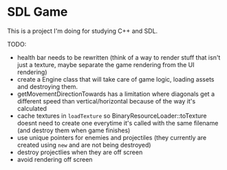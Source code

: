 # SDL Game

This is a project I'm doing for studying C++ and SDL.

TODO:
- health bar needs to be rewritten (think of a way to render stuff that isn't just a texture, maybe separate the game rendering from the UI rendering)
- create a Engine class that will take care of game logic, loading assets and destroying them.
- getMovementDirectionTowards has a limitation where diagonals get a different speed than vertical/horizontal because of the way it's calculated
- cache textures in `loadTexture` so BinaryResourceLoader::toTexture doesnt need to create one everytime it's called with the same filename (and destroy them when game finishes)
- use unique pointers for enemies and projectiles (they currently are created using `new` and are not being destroyed)
- destroy projectlies when they are off screen
- avoid rendering off screen
